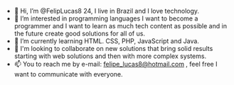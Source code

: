 - 👋 Hi, I’m @FelipLucas8 24, I live in Brazil and I love technology.
- 👀 I’m interested in programming languages I want to become a programmer and I want to learn as much tech content as possible and in the future create good solutions for all of us.
- 🌱 I’m currently learning HTML. CSS, PHP, JavaScript and Java. 
- 💞️ I'm looking to collaborate on new solutions that bring solid results starting with web solutions and then with more complex systems.
- 📫 You to reach me by e-mail:  felipe_lucas8@hotmail.com , feel free I want to communicate with everyone.  

<!---
FelipLucas8/FelipLucas8 is a ✨ special ✨ repository because its `README.md` (this file) appears on your GitHub profile.
You can click the Preview link to take a look at your changes.
--->
